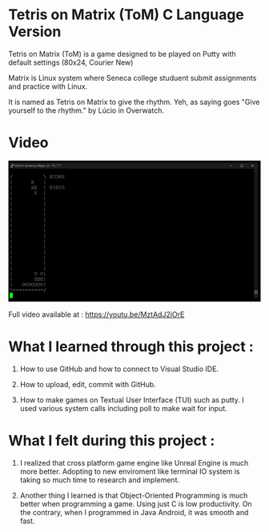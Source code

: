 # Tetris on Matrix (ToM) C Language Version
Tetris on Matrix (ToM) is a game designed to be played on Putty with default settings (80x24, Courier New)

Matrix is Linux system where Seneca college studuent submit assignments and practice with Linux.

It is named as Tetris on Matrix to give the rhythm. Yeh, as saying goes "Give yourself to the rhythm." by Lúcio in Overwatch.

# Video
![alt text](https://raw.githubusercontent.com/hohwanlee/Tetris_on_Matrix_ToM_C_Language/master/Screenshots/SS_%20-19.10.25%3B%20%20009%20Demo%20Animation.gif)

Full video available at :
https://youtu.be/MztAdJ2iOrE


# What I learned through this project : 
1. How to use GitHub and how to connect to Visual Studio IDE.

2. How to upload, edit, commit with GitHub.

3. How to make games on Textual User Interface (TUI) such as putty. I used various system calls including poll to make wait for input.
# What I felt during this project : 

1. I realized that cross platform game engine like Unreal Engine is much more better. Adopting to new enviroment like terminal IO system is taking so much time to research and implement.

2. Another thing I learned is that Object-Oriented Programming is much better when programming a game. Using just C is low productivity. On the contrary, when I programmed in Java Android, it was smooth and fast.
